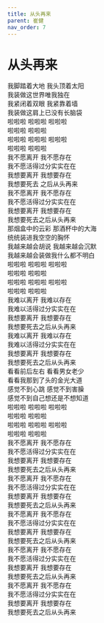 ```yaml
---
title: 从头再来
parent: 崔健
nav_order: 7
---
```


# 从头再来

我脚踏着大地 我头顶着太阳  
我装做这世界唯我独在  
我紧闭着双眼 我紧靠着墙  
我装做这肩上已没有长脑袋  
啦啦啦 啦啦啦 啦啦啦  
啦啦啦 啦啦啦  
啦啦啦 啦啦啦 啦啦啦  
啦啦啦 啦啦啦  
我不愿离开 我不愿存在  
我不愿活得过分实实在在  
我想要离开 我想要存在  
我想要死去 之后从头再来  
我不愿离开 我不愿存在  
我不愿活得过分实实在在  
我想要离开 我想要存在  
我想要死去之后从头再来  
那烟盒中的云彩 那酒杯中的大海  
统统装进我空空的胸怀  
我越来越会胡说 我越来越会沉默  
我越来越会装做我什么都不明白  
啦啦啦 啦啦啦 啦啦啦  
啦啦啦 啦啦啦  
啦啦啦 啦啦啦 啦啦啦  
啦啦啦 啦啦啦  
我难以离开 我难以存在  
我难以活得过分实实在在  
我想要离开 我想要存在  
我想要死去之后从头再来  
我难以离开 我难以存在  
我难以活得过分实实在在  
我想要离开 我想要存在  
我想要死去之后从头再来  
看看前后左右 看看男女老少  
看看我那到了头的金光大道  
感觉不到心跳 感觉不到害臊  
感觉不到自己想还是不想知道  
啦啦啦 啦啦啦 啦啦啦  
啦啦啦 啦啦啦  
啦啦啦 啦啦啦 啦啦啦  
啦啦啦 啦啦啦  
我不愿离开 我不愿存在  
我不愿活得过分实实在在  
我想要离开 我想要存在  
我想要死去之后从头再来  
我不愿离开 我不愿存在  
我不愿活得过分实实在在  
我想要离开 我想要存在  
我想要死去之后从头再来  
我不愿离开 我不愿存在  
我不愿活得过分实实在在  
我想要离开 我想要存在  
我想要死去之后从头再来  
我不愿离开 我不愿存在  
我不愿活得过分实实在在  
我想要离开 我想要存在  
我想要死去之后从头再来  
我不愿离开 我不愿存在  
我不愿活得过分实实在在  
我想要离开 我想要存在  
我想要死去之后从头再来  